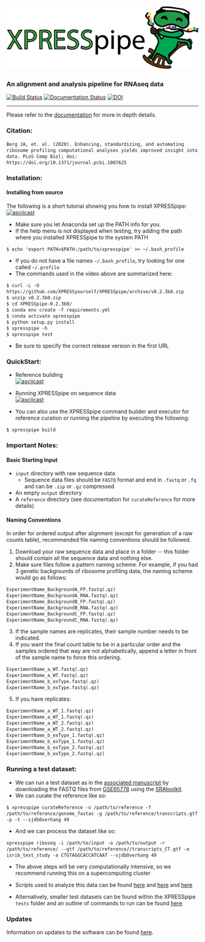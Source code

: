 # ![XPRESSpipe](https://raw.githubusercontent.com/XPRESSyourself/XPRESSpipe/master/docs/content/xpresspipe.png)


### An alignment and analysis pipeline for RNAseq data

[![Build Status](https://travis-ci.org/XPRESSyourself/XPRESSpipe.svg?branch=master)](https://travis-ci.org/XPRESSyourself/XPRESSpipe)
[![Documentation Status](https://readthedocs.org/projects/xpresspipe/badge/?version=latest)](https://xpresspipe.readthedocs.io/en/latest/?badge=latest)
[![DOI](https://zenodo.org/badge/170939943.svg)](https://zenodo.org/badge/latestdoi/170939943)
<!--[![Anaconda-Server Badge](https://anaconda.org/bioconda/xpresspipe/badges/version.svg)](https://anaconda.org/bioconda/xpresspipe)-->
<!--[![codecov.io](https://codecov.io/gh/XPRESSyourself/XPRESSpipe/XPRESSpipe.svg?branch=master)](https://codecov.io/gh/XPRESSyourself/XPRESSpipe)-->
<!--[![Docker](https://img.shields.io/static/v1.svg?label=docker&message=dowload&color=informational)](https://cloud.docker.com/repository/docker/jordanberg/xpresspipe/general)-->

-----
Please refer to the [documentation](https://xpresspipe.readthedocs.io/en/latest/?badge=latest) for more in depth details.

### Citation:    
```
Berg JA, et. al. (2020). Enhancing, standardizing, and automating ribosome profiling computational analyses yields improved insight into data. PLoS Comp Biol; doi: https://doi.org/10.1371/journal.pcbi.1007625
```

### Installation:   
#### Installing from source
The following is a short tutorial showing you how to install XPRESSpipe:   
[![asciicast](https://asciinema.org/a/262192.svg)](https://asciinema.org/a/262192?speed=4)

- Make sure you let Anaconda set up the PATH info for you.
- If the help menu is not displayed when testing, try adding the path where you installed XPRESSpipe to the system PATH
```
$ echo 'export PATH=$PATH:/path/to/xpresspipe' >> ~/.bash_profile
```
- If you do not have a file names `~/.bash_profile`, try looking for one called `~/.profile`
- The commands used in the video above are summarized here:
```
$ curl -L -O https://github.com/XPRESSyourself/XPRESSpipe/archive/v0.2.3b0.zip
$ unzip v0.2.3b0.zip
$ cd XPRESSpipe-0.2.3b0/
$ conda env create -f requirements.yml
$ conda activate xpresspipe
$ python setup.py install
$ xpresspipe -h
$ xpresspipe test
```
- Be sure to specify the correct release version in the first URL

### QuickStart:   
- Reference building   
[![asciicast](https://asciinema.org/a/256340.svg)](https://asciinema.org/a/256340?speed=4)

- Running XPRESSpipe on sequence data   
[![asciicast](https://asciinema.org/a/256343.svg)](https://asciinema.org/a/256343?speed=4)

- You can also use the XPRESSpipe command builder and executor for reference curation or running the pipeline by executing the following:
```
$ xpresspipe build
```


### Important Notes:    
#### Basic Starting Input
- `input` directory with raw sequence data
  - Sequence data files should be `FASTQ` format and end in `.fastq` or `.fq` and can be `.zip` or `.gz` compressed
- An empty `output` directory
- A `reference` directory (see documentation for `curateReference` for more details)

#### Naming Conventions
In order for ordered output after alignment (except for generation of a raw counts table), recommended file naming conventions should be followed.

1. Download your raw sequence data and place in a folder -- this folder should contain all the sequence data and nothing else.
2. Make sure files follow a pattern naming scheme. For example, if you had 3 genetic backgrounds of ribosome profiling data, the naming scheme would go as follows:
```
ExperimentName_BackgroundA_FP.fastq(.qz)
ExperimentName_BackgroundA_RNA.fastq(.qz)
ExperimentName_BackgroundB_FP.fastq(.qz)
ExperimentName_BackgroundB_RNA.fastq(.qz)
ExperimentName_BackgroundC_FP.fastq(.qz)
ExperimentName_BackgroundC_RNA.fastq(.qz)
```
3. If the sample names are replicates, their sample number needs to be indicated.
4. If you want the final count table to be in a particular order and the samples ordered that way are not alphabetically, append a letter in front of the sample name to force this ordering.
```
ExperimentName_a_WT.fastq(.qz)
ExperimentName_a_WT.fastq(.qz)
ExperimentName_b_exType.fastq(.qz)
ExperimentName_b_exType.fastq(.qz)
```
5. If you have replicates:
```
ExperimentName_a_WT_1.fastq(.qz)
ExperimentName_a_WT_1.fastq(.qz)
ExperimentName_a_WT_2.fastq(.qz)
ExperimentName_a_WT_2.fastq(.qz)
ExperimentName_b_exType_1.fastq(.qz)
ExperimentName_b_exType_1.fastq(.qz)
ExperimentName_b_exType_2.fastq(.qz)
ExperimentName_b_exType_2.fastq(.qz)
```


### Running a test dataset:
- We can run a test dataset as in the [associated manuscript](https://www.biorxiv.org/content/10.1101/704320v1) by downloading the FASTQ files from [GSE65778](https://www.ncbi.nlm.nih.gov/geo/query/acc.cgi?acc=GSE65778) using the [SRAtoolkit](https://www.biostars.org/p/111040/).
- We can curate the reference like so:
```
$ xpresspipe curateReference -o /path/to/reference -f /path/to/reference/genome_fastas -g /path/to/reference/transcripts.gtf -p -t --sjdbOverhang 49
```
- And we can process the dataset like so:
```
xpresspipe riboseq -i /path/to/input -o /path/to/output -r /path/to/reference/ --gtf /path/to/reference//transcripts_CT.gtf -e isrib_test_study -a CTGTAGGCACCATCAAT --sjdbOverhang 49
```
- The above steps will be very computationally intensive, so we recommend running this on a supercomputing cluster
- Scripts used to analyze this data can be found [here](https://github.com/XPRESSyourself/xpressyourself_manuscript/blob/master/isrib_analysis/isrib_analysis.py) and [here](https://github.com/XPRESSyourself/xpressyourself_manuscript/blob/master/isrib_analysis/isrib_de/run_de.sh) and [here](https://github.com/XPRESSyourself/xpressyourself_manuscript/blob/master/isrib_analysis/isrib_de/isrib_de_analysis.py)

- Alternatively, smaller test datasets can be found within the XPRESSpipe `tests` folder and an outline of commands to run can be found [here](https://github.com/XPRESSyourself/XPRESSpipe/blob/master/tests/test_pipelines.py)


### Updates
Information on updates to the software can be found [here](https://github.com/XPRESSyourself/XPRESSpipe/releases).
